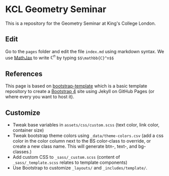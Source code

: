 # KCL Geometry Seminar

This is a repository for the Geometry Seminar at King's College London.

## Edit

Go to the `pages` folder and edit the file `index.md` using markdown syntax. We use [MathJax](https://www.mathjax.org/) to write $\mathbb{C}^n$ by typing `$$\mathbb{C}^n$$`

## References

This page is based on
[bootstrap-template](https://github.com/thecdil/bootstrap-template) which is a basic template repository to create a [Bootstrap 4](https://getbootstrap.com/) site using Jekyll on GitHub Pages (or where every you want to host it).


## Customize

- Tweak base variables in `assets/css/custom.scss` (text color, link color, container size)
- Tweak bootstrap theme colors using `_data/theme-colors.csv` (add a css color in the color column next to the BS color-class to override, or create a new class name. This will generate btn-, text-, and bg- classes.)
- Add custom CSS to `_sass/_custom.scss` (content of `_sass/_template.scss` relates to template components)
- Use Bootstrap to customize `_layouts/` and `_includes/template/`.
